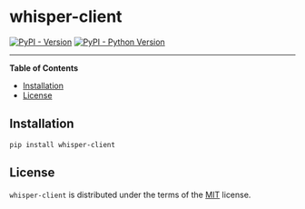 # whisper-client

[![PyPI - Version](https://img.shields.io/pypi/v/whisper-client.svg)](https://pypi.org/project/whisper-client)
[![PyPI - Python Version](https://img.shields.io/pypi/pyversions/whisper-client.svg)](https://pypi.org/project/whisper-client)

-----

**Table of Contents**

- [Installation](#installation)
- [License](#license)

## Installation

```console
pip install whisper-client
```

## License

`whisper-client` is distributed under the terms of the [MIT](https://spdx.org/licenses/MIT.html) license.
